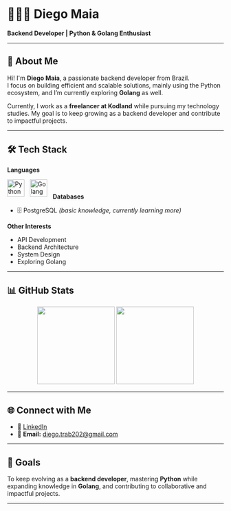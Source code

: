 # 👨🏻‍💻 Diego Maia

**Backend Developer | Python & Golang Enthusiast**

---

## 👋 About Me
Hi! I'm **Diego Maia**, a passionate backend developer from Brazil.  
I focus on building efficient and scalable solutions, mainly using the Python ecosystem, and I’m currently exploring **Golang** as well.  

Currently, I work as a **freelancer at Kodland** while pursuing my technology studies. My goal is to keep growing as a backend developer and contribute to impactful projects.  

---

## 🛠️ Tech Stack

**Languages**  
<p>
  <img 
    align="left" 
    alt="Python" 
    title="Python"
    width="40px" 
    style="padding-right: 10px;" 
    src="https://cdn.jsdelivr.net/gh/devicons/devicon@latest/icons/python/python-original.svg"
  />
  <img 
    align="left" 
    alt="Golang" 
    title="Golang"
    width="40px" 
    style="padding-right: 10px;" 
    src="https://cdn.jsdelivr.net/gh/devicons/devicon@latest/icons/go/go-original.svg"
  />
</p>
<br/>


**Databases**  
- 🗄️ PostgreSQL *(basic knowledge, currently learning more)*  

**Other Interests**  
- API Development  
- Backend Architecture  
- System Design  
- Exploring Golang  

---

## 📊 GitHub Stats

<p align="center">
  <img height="180em" src="https://github-readme-stats.vercel.app/api?username=DMaia-afk&show_icons=true&theme=tokyonight&include_all_commits=true&locale=en"/>
  <img height="180em" src="https://github-readme-stats.vercel.app/api/top-langs/?username=DMaia-afk&theme=tokyonight&layout=compact&custom_title=Technologies&langs_count=6"/>
</p>

---

## 🌐 Connect with Me

- 💼 [LinkedIn]([https://www.linkedin.com/in/diego-maia-7259542aa])
- 📧 **Email:** diego.trab202@gmail.com  

---

## 🚀 Goals
To keep evolving as a **backend developer**, mastering **Python** while expanding knowledge in **Golang**, and contributing to collaborative and impactful projects.  

---

